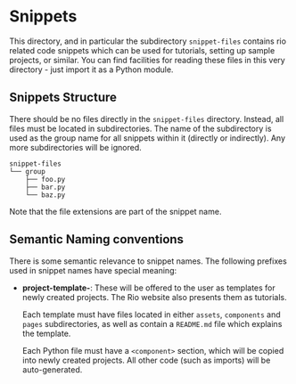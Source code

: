 # Snippets

This directory, and in particular the subdirectory `snippet-files` contains rio
related code snippets which can be used for tutorials, setting up sample
projects, or similar. You can find facilities for reading these files in this
very directory - just import it as a Python module.

## Snippets Structure

There should be no files directly in the `snippet-files` directory. Instead, all
files must be located in subdirectories. The name of the subdirectory is used as
the group name for all snippets within it (directly or indirectly). Any more
subdirectories will be ignored.

```
snippet-files
└── group
    ├── foo.py
    ├── bar.py
    └── baz.py
```

Note that the file extensions are part of the snippet name.

## Semantic Naming conventions

There is some semantic relevance to snippet names. The following prefixes used
in snippet names have special meaning:

- **project-template-**: These will be offered to the user as templates for
  newly created projects. The Rio website also presents them as tutorials.

  Each template must have files located in either `assets`, `components` and
  `pages` subdirectories, as well as contain a `README.md` file which explains
  the template.

  Each Python file must have a `<component>` section, which will be copied into
  newly created projects. All other code (such as imports) will be
  auto-generated.
